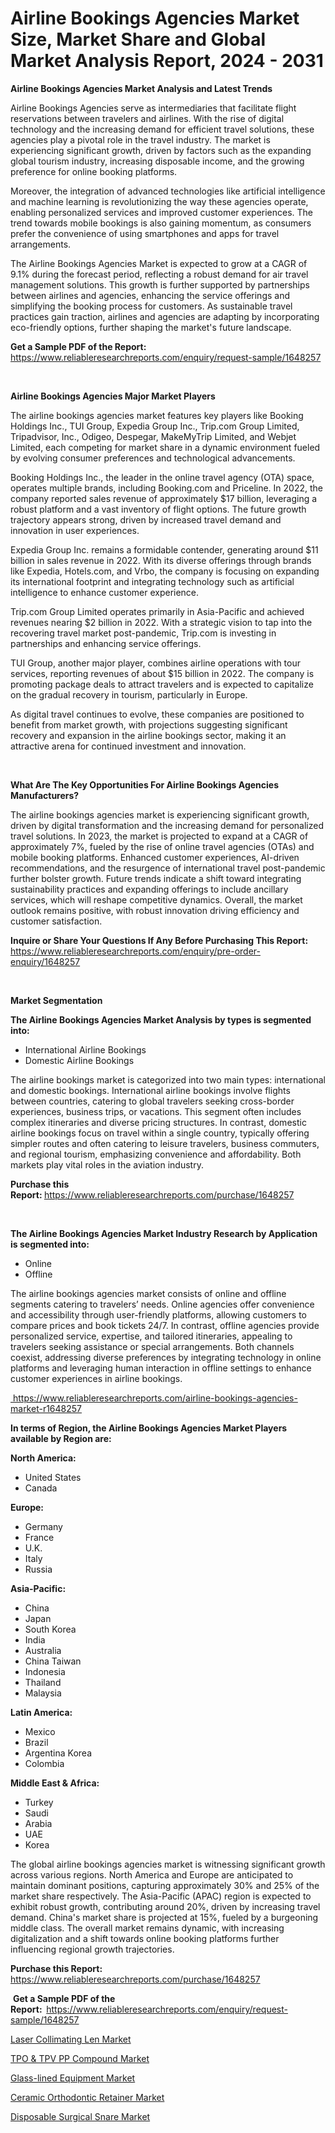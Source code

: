 <p><h1>Airline Bookings Agencies Market Size, Market Share and Global Market Analysis Report, 2024 - 2031</h1></p><p><strong>Airline Bookings Agencies Market Analysis and Latest Trends</strong></p>
<p><p>Airline Bookings Agencies serve as intermediaries that facilitate flight reservations between travelers and airlines. With the rise of digital technology and the increasing demand for efficient travel solutions, these agencies play a pivotal role in the travel industry. The market is experiencing significant growth, driven by factors such as the expanding global tourism industry, increasing disposable income, and the growing preference for online booking platforms. </p><p>Moreover, the integration of advanced technologies like artificial intelligence and machine learning is revolutionizing the way these agencies operate, enabling personalized services and improved customer experiences. The trend towards mobile bookings is also gaining momentum, as consumers prefer the convenience of using smartphones and apps for travel arrangements.</p><p>The Airline Bookings Agencies Market is expected to grow at a CAGR of 9.1% during the forecast period, reflecting a robust demand for air travel management solutions. This growth is further supported by partnerships between airlines and agencies, enhancing the service offerings and simplifying the booking process for customers. As sustainable travel practices gain traction, airlines and agencies are adapting by incorporating eco-friendly options, further shaping the market's future landscape.</p></p>
<p><strong>Get a Sample PDF of the Report:&nbsp;</strong> <a href="https://www.reliableresearchreports.com/enquiry/request-sample/1648257?utm_campaign=1424&utm_medium=2&utm_source=Github&utm_content=ia&utm_term=14102024&utm_id=airline-bookings-agencies">https://www.reliableresearchreports.com/enquiry/request-sample/1648257</a></p>
<p>&nbsp;</p>
<p><strong>Airline Bookings Agencies Major Market Players</strong></p>
<p><p>The airline bookings agencies market features key players like Booking Holdings Inc., TUI Group, Expedia Group Inc., Trip.com Group Limited, Tripadvisor, Inc., Odigeo, Despegar, MakeMyTrip Limited, and Webjet Limited, each competing for market share in a dynamic environment fueled by evolving consumer preferences and technological advancements.</p><p>Booking Holdings Inc., the leader in the online travel agency (OTA) space, operates multiple brands, including Booking.com and Priceline. In 2022, the company reported sales revenue of approximately $17 billion, leveraging a robust platform and a vast inventory of flight options. The future growth trajectory appears strong, driven by increased travel demand and innovation in user experiences.</p><p>Expedia Group Inc. remains a formidable contender, generating around $11 billion in sales revenue in 2022. With its diverse offerings through brands like Expedia, Hotels.com, and Vrbo, the company is focusing on expanding its international footprint and integrating technology such as artificial intelligence to enhance customer experience.</p><p>Trip.com Group Limited operates primarily in Asia-Pacific and achieved revenues nearing $2 billion in 2022. With a strategic vision to tap into the recovering travel market post-pandemic, Trip.com is investing in partnerships and enhancing service offerings.</p><p>TUI Group, another major player, combines airline operations with tour services, reporting revenues of about $15 billion in 2022. The company is promoting package deals to attract travelers and is expected to capitalize on the gradual recovery in tourism, particularly in Europe.</p><p>As digital travel continues to evolve, these companies are positioned to benefit from market growth, with projections suggesting significant recovery and expansion in the airline bookings sector, making it an attractive arena for continued investment and innovation.</p></p>
<p>&nbsp;</p>
<p><strong>What Are The Key Opportunities For Airline Bookings Agencies Manufacturers?</strong></p>
<p><p>The airline bookings agencies market is experiencing significant growth, driven by digital transformation and the increasing demand for personalized travel solutions. In 2023, the market is projected to expand at a CAGR of approximately 7%, fueled by the rise of online travel agencies (OTAs) and mobile booking platforms. Enhanced customer experiences, AI-driven recommendations, and the resurgence of international travel post-pandemic further bolster growth. Future trends indicate a shift toward integrating sustainability practices and expanding offerings to include ancillary services, which will reshape competitive dynamics. Overall, the market outlook remains positive, with robust innovation driving efficiency and customer satisfaction.</p></p>
<p><strong>Inquire or Share Your Questions If Any Before Purchasing This Report:</strong> <a href="https://www.reliableresearchreports.com/enquiry/pre-order-enquiry/1648257?utm_campaign=1424&utm_medium=2&utm_source=Github&utm_content=ia&utm_term=14102024&utm_id=airline-bookings-agencies">https://www.reliableresearchreports.com/enquiry/pre-order-enquiry/1648257</a></p>
<p>&nbsp;</p>
<p><strong>Market Segmentation</strong></p>
<p><strong>The Airline Bookings Agencies Market Analysis by types is segmented into:</strong></p>
<p><ul><li>International Airline Bookings</li><li>Domestic Airline Bookings</li></ul></p>
<p><p>The airline bookings market is categorized into two main types: international and domestic bookings. International airline bookings involve flights between countries, catering to global travelers seeking cross-border experiences, business trips, or vacations. This segment often includes complex itineraries and diverse pricing structures. In contrast, domestic airline bookings focus on travel within a single country, typically offering simpler routes and often catering to leisure travelers, business commuters, and regional tourism, emphasizing convenience and affordability. Both markets play vital roles in the aviation industry.</p></p>
<p><strong>Purchase this Report:&nbsp;</strong><a href="https://www.reliableresearchreports.com/purchase/1648257?utm_campaign=1424&utm_medium=2&utm_source=Github&utm_content=ia&utm_term=14102024&utm_id=airline-bookings-agencies">https://www.reliableresearchreports.com/purchase/1648257</a></p>
<p>&nbsp;</p>
<p><strong>The Airline Bookings Agencies Market Industry Research by Application is segmented into:</strong></p>
<p><ul><li>Online</li><li>Offline</li></ul></p>
<p><p>The airline bookings agencies market consists of online and offline segments catering to travelers’ needs. Online agencies offer convenience and accessibility through user-friendly platforms, allowing customers to compare prices and book tickets 24/7. In contrast, offline agencies provide personalized service, expertise, and tailored itineraries, appealing to travelers seeking assistance or special arrangements. Both channels coexist, addressing diverse preferences by integrating technology in online platforms and leveraging human interaction in offline settings to enhance customer experiences in airline bookings.</p></p>
<p><a href="https://www.reliableresearchreports.com/airline-bookings-agencies-market-r1648257?utm_campaign=1424&utm_medium=2&utm_source=Github&utm_content=ia&utm_term=14102024&utm_id=airline-bookings-agencies">&nbsp;https://www.reliableresearchreports.com/airline-bookings-agencies-market-r1648257</a></p>
<p><strong>In terms of Region, the Airline Bookings Agencies Market Players available by Region are:</strong></p>
<p>
    <p> <strong> North America: </strong>
        <ul>
            <li>United States</li>
            <li>Canada</li>
        </ul>
        </p> 
    <p> <strong> Europe: </strong>
        <ul>
            <li>Germany</li>
            <li>France</li>
            <li>U.K.</li>
            <li>Italy</li>
            <li>Russia</li>
        </ul>
        </p> 
    <p> <strong> Asia-Pacific: </strong>
        <ul>
            <li>China</li>
            <li>Japan</li>
            <li>South Korea</li>
            <li>India</li>
            <li>Australia</li>
            <li>China Taiwan</li>
            <li>Indonesia</li>
            <li>Thailand</li>
            <li>Malaysia</li>
        </ul>
        </p> 
    <p> <strong> Latin America: </strong>
        <ul>
            <li>Mexico</li>
            <li>Brazil</li>
            <li>Argentina Korea</li>
            <li>Colombia</li>
        </ul>
        </p> 
    <p> <strong> Middle East & Africa: </strong>
        <ul>
            <li>Turkey</li>
            <li>Saudi</li>
            <li>Arabia</li>
            <li>UAE</li>
            <li>Korea</li>
        </ul>
    </p>
    </p>
<p><p>The global airline bookings agencies market is witnessing significant growth across various regions. North America and Europe are anticipated to maintain dominant positions, capturing approximately 30% and 25% of the market share respectively. The Asia-Pacific (APAC) region is expected to exhibit robust growth, contributing around 20%, driven by increasing travel demand. China's market share is projected at 15%, fueled by a burgeoning middle class. The overall market remains dynamic, with increasing digitalization and a shift towards online booking platforms further influencing regional growth trajectories.</p></p>
<p><strong>Purchase this Report: </strong><a href="https://www.reliableresearchreports.com/purchase/1648257?utm_campaign=1424&utm_medium=2&utm_source=Github&utm_content=ia&utm_term=14102024&utm_id=airline-bookings-agencies">https://www.reliableresearchreports.com/purchase/1648257</a></p>
<p>&nbsp;<strong>Get a Sample PDF of the Report:&nbsp;&nbsp;</strong><a href="https://www.reliableresearchreports.com/enquiry/request-sample/1648257?utm_campaign=1424&utm_medium=2&utm_source=Github&utm_content=ia&utm_term=14102024&utm_id=airline-bookings-agencies">https://www.reliableresearchreports.com/enquiry/request-sample/1648257</a></p>
<p><strong></strong></p>
<p><p><a href="https://www.linkedin.com/pulse/market-forecast-global-laser-collimating-len-trends-impact-753tf?utm_campaign=1424&utm_medium=2&utm_source=Github&utm_content=ia&utm_term=14102024&utm_id=airline-bookings-agencies">Laser Collimating Len Market</a></p><p><a href="https://www.linkedin.com/pulse/tpo-tpv-pp-compound-market-evolution-regional-adaptations-8v0kc?trk=public_post_embed_feed-article-content&utm_campaign=1424&utm_medium=2&utm_source=Github&utm_content=ia&utm_term=14102024&utm_id=airline-bookings-agencies">TPO & TPV PP Compound Market</a></p><p><a href="https://www.linkedin.com/pulse/global-glass-lined-equipment-market-analysis-key-trends-gvh2e?trk=public_post_embed_feed-article-content&utm_campaign=1424&utm_medium=2&utm_source=Github&utm_content=ia&utm_term=14102024&utm_id=airline-bookings-agencies">Glass-lined Equipment Market</a></p><p><a href="https://www.linkedin.com/pulse/ceramic-orthodontic-retainer-market-innovations-trends-0uhne?trk=public_post_embed_feed-article-content&utm_campaign=1424&utm_medium=2&utm_source=Github&utm_content=ia&utm_term=14102024&utm_id=airline-bookings-agencies">Ceramic Orthodontic Retainer Market</a></p><p><a href="https://www.linkedin.com/pulse/disposable-surgical-snare-market-refracting-trends-consumer-2s8pe?trk=public_post_embed_feed-article-content&utm_campaign=1424&utm_medium=2&utm_source=Github&utm_content=ia&utm_term=14102024&utm_id=airline-bookings-agencies">Disposable Surgical Snare Market</a></p></p>